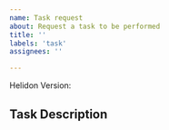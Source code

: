 ```yaml
---
name: Task request
about: Request a task to be performed
title: ''
labels: 'task'
assignees: ''

---
```


Helidon Version:

## Task Description


